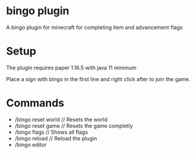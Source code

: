 # bingo plugin

A bingo plugin for minecraft for completing item and advancement flags

# Setup

The plugin requires paper 1.16.5 with java 11 minimum

Place a sign with bingo in the first line and right click after to join the game.

# Commands

- /bingo reset world // Resets the world
- /bingo reset game // Resets the game completly
- /bingo flags // Shows all flags
- /bingo reload // Reload the plugin
- /bingo editor <template name> // Create / View / Edit a template (Edit and create only for item template, for advancements use commands)
- /bingo add-advancement <template name> <advancement name> // Adds advanement to template
- /bingo remove-advancement <template name> <advancement name> // Removes advanement to template
- /bingo create-advancement-template <template name> // Creates advancement